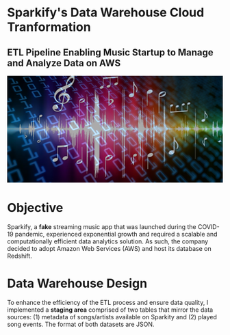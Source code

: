 # Sparkify's Data Warehouse Cloud Tranformation
## ETL Pipeline Enabling Music Startup to Manage and Analyze Data on AWS

<img src="https://github.com/Morgan-Sell/song-app-data-warehouse/blob/main/img/music_data.png" width="800" height="250">

# Objective
Sparkify, a **fake** streaming music app that was launched during the COVID-19 pandemic, experienced exponential growth and required a scalable and computationally efficient data analytics solution. As such, the company decided to adopt Amazon Web Services (AWS) and host its database on Redshift.

# Data Warehouse Design
To enhance the efficiency of the ETL process and ensure data quality, I implemented a **staging area** comprised of two tables that mirror the data sources: (1) metadata of songs/artists available on Sparkity and (2) played song events. The format of both datasets are JSON.




